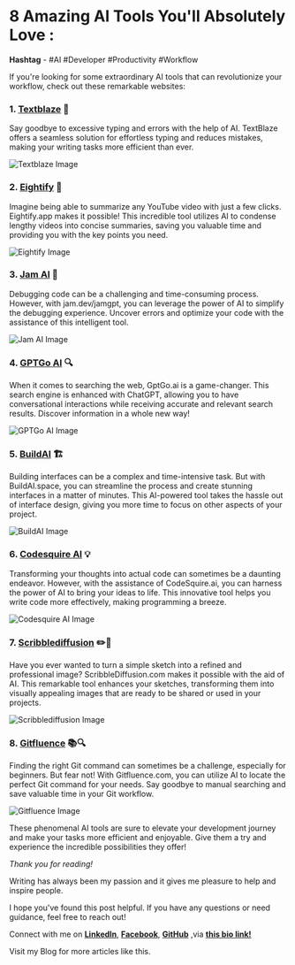 # 8 Amazing AI Tools You'll Absolutely Love :

**Hashtag** - #AI #Developer #Productivity #Workflow

If you're looking for some extraordinary AI tools that can revolutionize your workflow, check out these remarkable websites:

### 1. [Textblaze](https://blaze.today/) 🚀

Say goodbye to excessive typing and errors with the help of AI. TextBlaze offers a seamless solution for effortless typing and reduces mistakes, making your writing tasks more efficient than ever.

![Textblaze Image](https://dev-to-uploads.s3.amazonaws.com/uploads/articles/7aiitbrr82gwwtwpw9v8.png)
### 2. [Eightify](https://eightify.app/) 📑

Imagine being able to summarize any YouTube video with just a few clicks. Eightify.app makes it possible! This incredible tool utilizes AI to condense lengthy videos into concise summaries, saving you valuable time and providing you with the key points you need.


![Eightify Image](https://dev-to-uploads.s3.amazonaws.com/uploads/articles/87q9bnxagvpzfn343f0m.png)

### 3. [Jam AI](https://jam.dev/jamgpt) 🐛

Debugging code can be a challenging and time-consuming process. However, with jam.dev/jamgpt, you can leverage the power of AI to simplify the debugging experience. Uncover errors and optimize your code with the assistance of this intelligent tool.


![Jam AI Image](https://dev-to-uploads.s3.amazonaws.com/uploads/articles/35eie7vzh0298k5qyspu.png)

### 4. [GPTGo AI](https://gptgo.ai/) 🔍

When it comes to searching the web, GptGo.ai is a game-changer. This search engine is enhanced with ChatGPT, allowing you to have conversational interactions while receiving accurate and relevant search results. Discover information in a whole new way!

![GPTGo AI Image](https://dev-to-uploads.s3.amazonaws.com/uploads/articles/5ggt00ccp93so3gnc64a.png)

### 5. [BuildAI](https://www.buildai.space/) 🏗️

Building interfaces can be a complex and time-intensive task. But with BuildAI.space, you can streamline the process and create stunning interfaces in a matter of minutes. This AI-powered tool takes the hassle out of interface design, giving you more time to focus on other aspects of your project.


![BuildAI Image](https://dev-to-uploads.s3.amazonaws.com/uploads/articles/tzm7ds143pokkjqqd3si.png)

### 6. [Codesquire AI](https://codesquire.ai/) 💡

Transforming your thoughts into actual code can sometimes be a daunting endeavor. However, with the assistance of CodeSquire.ai, you can harness the power of AI to bring your ideas to life. This innovative tool helps you write code more effectively, making programming a breeze.


![Codesquire AI Image](https://dev-to-uploads.s3.amazonaws.com/uploads/articles/ayrfmva4ilh3qpl4p5io.png)

### 7. [Scribblediffusion](https://scribblediffusion.com/) ✏️🌟

Have you ever wanted to turn a simple sketch into a refined and professional image? ScribbleDiffusion.com makes it possible with the aid of AI. This remarkable tool enhances your sketches, transforming them into visually appealing images that are ready to be shared or used in your projects.


![Scribblediffusion Image](https://dev-to-uploads.s3.amazonaws.com/uploads/articles/vap2ymupxvyaltyq6gzj.png)

### 8. [Gitfluence](https://gitfluence.com/) 📚🔍

Finding the right Git command can sometimes be a challenge, especially for beginners. But fear not! With Gitfluence.com, you can utilize AI to locate the perfect Git command for your needs. Say goodbye to manual searching and save valuable time in your Git workflow.


![Gitfluence Image](https://dev-to-uploads.s3.amazonaws.com/uploads/articles/2047oky5aflcf5xe75sh.png)

These phenomenal AI tools are sure to elevate your development journey and make your tasks more efficient and enjoyable. Give them a try and experience the incredible possibilities they offer!

_Thank you for reading!_

Writing has always been my passion and it gives me pleasure to help and inspire people.

I hope you've found this post helpful. If you have any questions or need guidance, feel free to reach out!

Connect with me on [**LinkedIn**](https://www.linkedin.com/in/meetmarvelous), [**Facebook**](https://www.facebook.com/meetmarvelous), [**GitHub**](https://github.com/meetmarvelous) ,via [**this bio link!**](https://bio.link/meetmarvelous)

Visit my Blog for more articles like this.